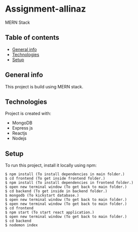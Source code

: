 # Assignment-allinaz

MERN Stack

## Table of contents
* [General info](#general-info)
* [Technologies](#technologies)
* [Setup](#setup)

## General info
This project is build using MERN stack.
## Technologies
Project is created with:
* MongoDB
* Express js
* Reactjs
* Nodejs

## Setup
To run this project, install it locally using npm:

```
$ npm install (To install dependencies in main folder.)
$ cd frontend (To get inside frontend folder.)
$ npm install (To install dependencies in frontend folder.)
$ open new terminal window (To get back to main folder.)
$ cd backend (To get inside in backend folder.)
$ mongodb (To kickstart database.)
$ open new terminal window (To get back to main folder.)
$ open new terminal window (To get back to main folder.)
$ cd frontend
$ npm start (To start react application.)
$ open new terminal window (To get back to main folder.)
$ cd backend
$ nodemon index
```
